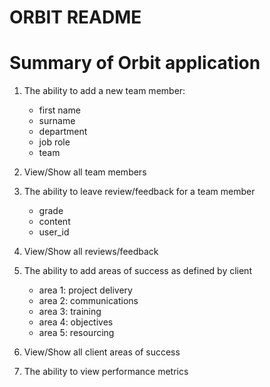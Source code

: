# ORBIT README

# Summary of Orbit application

1. The ability to add a new team member:
    - first name
    - surname
    - department
    - job role
    - team

2. View/Show all team members

3. The ability to leave review/feedback for a team member
    - grade
    - content
    - user_id

4. View/Show all reviews/feedback

5. The ability to add areas of success as defined by client
    - area 1: project delivery
    - area 2: communications
    - area 3: training
    - area 4: objectives
    - area 5: resourcing

6. View/Show all client areas of success

7. The ability to view performance metrics